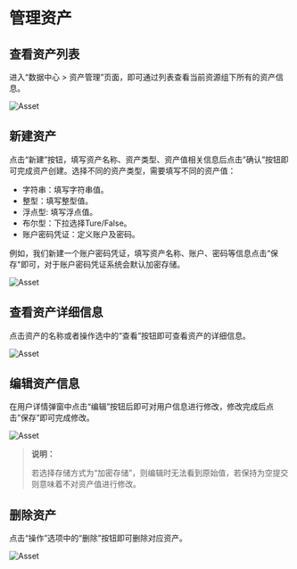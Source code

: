 # 管理资产

## 查看资产列表

进入“数据中心 > 资产管理”页面，即可通过列表查看当前资源组下所有的资产信息。

![Asset](https://docimages.blob.core.chinacloudapi.cn/images/Console/Asset/V3assettable.png)

## 新建资产

点击“新建”按钮，填写资产名称、资产类型、资产值相关信息后点击”确认”按钮即可完成资产创建。选择不同的资产类型，需要填写不同的资产值：

- 字符串：填写字符串值。
- 整型：填写整型值。
- 浮点型: 填写浮点值。
- 布尔型：下拉选择Ture/False。
- 账户密码凭证：定义账户及密码。

例如，我们新建一个账户密码凭证，填写资产名称、账户、密码等信息点击“保存"即可，对于账户密码凭证系统会默认加密存储。

![Asset](https://docimages.blob.core.chinacloudapi.cn/images/Console/Asset/V3creatasset.png)

## 查看资产详细信息

点击资产的名称或者操作选中的“查看”按钮即可查看资产的详细信息。

![Asset](https://docimages.blob.core.chinacloudapi.cn/images/Console/Asset/V3viewasset.png)

## 编辑资产信息

在用户详情弹窗中点击“编辑”按钮后即可对用户信息进行修改，修改完成后点击”保存”即可完成修改。

![Asset](https://docimages.blob.core.chinacloudapi.cn/images/Console/Asset/V3editasset.png)

>**说明：**
>
>若选择存储方式为“加密存储”，则编辑时无法看到原始值，若保持为空提交则意味着不对资产值进行修改。

## 删除资产

点击“操作”选项中的“删除”按钮即可删除对应资产。

![Asset](https://docimages.blob.core.chinacloudapi.cn/images/Console/Asset/V3deleteasset.png)
